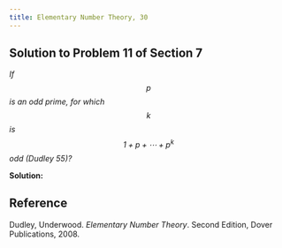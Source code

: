 ```yaml
---
title: Elementary Number Theory, 30
---
```


## Solution to Problem 11 of Section 7

*If $$p$$ is an odd prime, for which $$k$$ is $$1 + p + \cdots + p^k$$ odd (Dudley 55)?*

**Solution:**

## Reference

Dudley, Underwood. *Elementary Number Theory*. Second Edition, Dover Publications, 2008.
